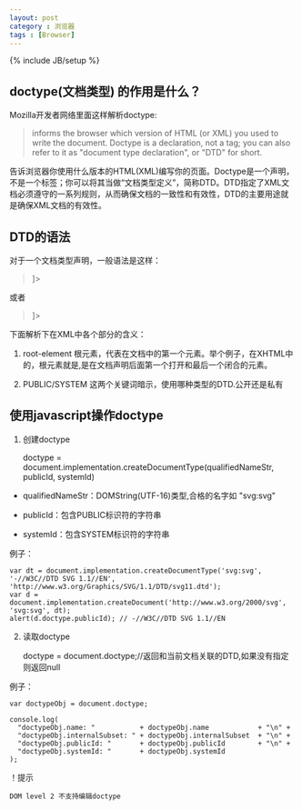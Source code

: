 ```yaml
---
layout: post
category : 浏览器
tags : [Browser]
---
```

{% include JB/setup %}

## doctype(文档类型) 的作用是什么？

Mozilla开发者网络里面这样解析doctype:

> <!DOCTYPE> informs the browser which version of HTML (or XML) you used to write the document. Doctype is a declaration, not a tag; you can also refer to it as "document type declaration", or "DTD" for short.

告诉浏览器你使用什么版本的HTML(XML)编写你的页面。Doctype是一个声明，不是一个标签；你可以将其当做“文档类型定义”，简称DTD。DTD指定了XML文档必须遵守的一系列规则，从而确保文档的一致性和有效性，DTD的主要用途就是确保XML文档的有效性。

## DTD的语法

对于一个文档类型声明，一般语法是这样：

> <!DOCTYPE root-element PUBLIC "FPI" ["URI"] [<!-- internal subset declarations -->]>

或者

> <!DOCTYPE root-element SYSTEM "URI" [<!-- internal subset declarations -->]>

下面解析下在XML中各个部分的含义：

1. root-element 根元素，代表在文档中的第一个元素。举个例子，在XHTML中的，根元素就是<html>,是在文档声明后面第一个打开和最后一个闭合的元素。

2. PUBLIC/SYSTEM 这两个关键词暗示，使用哪种类型的DTD.公开还是私有



## 使用javascript操作doctype

1. 创建doctype

    doctype = document.implementation.createDocumentType(qualifiedNameStr, publicId, systemId)

* qualifiedNameStr：DOMString(UTF-16)类型,合格的名字如 "svg:svg"

* publicId：包含PUBLIC标识符的字符串

* systemId：包含SYSTEM标识符的字符串

例子：

    var dt = document.implementation.createDocumentType('svg:svg', '-//W3C//DTD SVG 1.1//EN', 'http://www.w3.org/Graphics/SVG/1.1/DTD/svg11.dtd');
    var d = document.implementation.createDocument('http://www.w3.org/2000/svg', 'svg:svg', dt);
    alert(d.doctype.publicId); // -//W3C//DTD SVG 1.1//EN

2. 读取doctype

    doctype = document.doctype;//返回和当前文档关联的DTD,如果没有指定则返回null

例子：

    var doctypeObj = document.doctype;

    console.log(
      "doctypeObj.name: "           + doctypeObj.name            + "\n" +
      "doctypeObj.internalSubset: " + doctypeObj.internalSubset  + "\n" +
      "doctypeObj.publicId: "       + doctypeObj.publicId        + "\n" +
      "doctypeObj.systemId: "       + doctypeObj.systemId
    );

！提示

    DOM level 2 不支持编辑doctype







